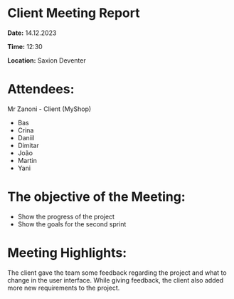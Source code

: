﻿# **Client Meeting Report**

**Date:** 14.12.2023

**Time:** 12:30

**Location:** Saxion Deventer

# **Attendees:**
Mr Zanoni - Client (MyShop)

- Bas
- Crina
- Daniil
- Dimitar
- João
- Martin
- Yani
# **The objective of the Meeting:**

- Show the progress of the project
- Show the goals for the second sprint

# **Meeting Highlights:**

The client gave the team some feedback regarding the project and what to change in the user interface. While giving feedback, the client also added more new requirements to the project.
























